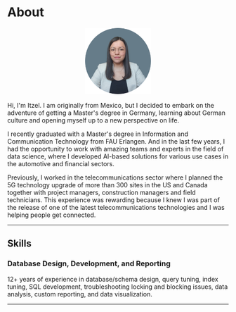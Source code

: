 # About

<div style="text-align: center;">
  <img src="pictures/profile-pic.png" alt="Profile Image" style="width:150px; height:150px;"/> 
</div>


Hi, I'm Itzel. I am originally from Mexico, but I decided to embark on the adventure of getting a Master's degree in Germany, learning about German culture and opening myself up to a new perspective on life.

I recently graduated with a Master's degree in Information and Communication Technology from FAU Erlangen. And in the last few years, I had the opportunity to work with amazing teams and experts in the field of data science, where I developed AI-based solutions for various use cases in the automotive and financial sectors.

Previously, I worked in the telecommunications sector where I planned the 5G technology upgrade of more than 300 sites in the US and Canada together with project managers, construction managers and field technicians. This experience was rewarding because I knew I was part of the release of one of the latest telecommunications technologies and I was helping people get connected.



---

## Skills

### Database Design, Development, and Reporting

12+ years of experience in database/schema design, query tuning, index tuning, SQL development, troubleshooting locking and blocking issues, data analysis, custom reporting, and data visualization.

---
